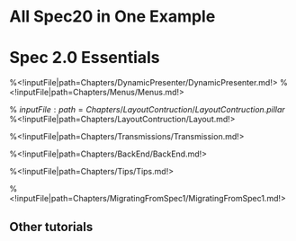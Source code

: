 <!inputFile|path=Chapters/Intro/Intro.md!># All Spec20 in One Example<!inputFile|path=Chapters/CaseStudyOne/CaseStudyOne.md!># Spec 2.0 Essentials<!inputFile|path=Chapters/InANutshell/InANutshell.md!><!inputFile|path=Chapters/TestingInSpec/TestingInSpec.md!><!inputFile|path=Chapters/Reuse/Reuse.md!><!inputFile|path=Chapters/ManagingWindow/ManagingWindow.md!><!inputFile|path=Chapters/AboutModel/AboutModel.md!>%<!inputFile|path=Chapters/DynamicPresenter/DynamicPresenter.md!>%<!inputFile|path=Chapters/Menus/Menus.md!>% ${inputFile:path=Chapters/LayoutContruction/LayoutContruction.pillar}$%<!inputFile|path=Chapters/LayoutContruction/Layout.md!><!inputFile|path=Chapters/Style/Style.md!>%<!inputFile|path=Chapters/Transmissions/Transmission.md!>%<!inputFile|path=Chapters/BackEnd/BackEnd.md!><!inputFile|path=Chapters/ContactBook2/ContactBook.md!><!inputFile|path=Chapters/Commander2/Commander.md!><!inputFile|path=Chapters/MorphicAthens/MorphicAthens.md!>%<!inputFile|path=Chapters/Tips/Tips.md!>%<!inputFile|path=Chapters/MigratingFromSpec1/MigratingFromSpec1.md!>## Other tutorials<!inputFile|path=Chapters/CaseStudyTwo/CaseStudyTwo.md!><!inputFile|path=Chapters/FirstContact/FirstContactShrunk.md!>